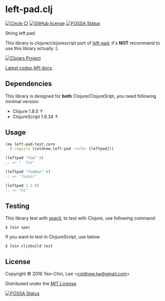 # left-pad.clj
[![Circle CI](https://circleci.com/gh/coldnew/left-pad.clj.svg?style=svg)](https://circleci.com/gh/coldnew/left-pad.clj)
[![GitHub license](https://img.shields.io/badge/license-MIT-blue.svg)](https://raw.githubusercontent.com/coldnew/left-pad.clj/master/LICENSE)
[![FOSSA Status](https://app.fossa.io/api/projects/git%2Bgithub.com%2Fcoldnew%2Fleft-pad.clj.svg?type=shield)](https://app.fossa.io/projects/git%2Bgithub.com%2Fcoldnew%2Fleft-pad.clj?ref=badge_shield)

String left pad.

This library is clojure/clojurescript port of [left-pad](https://github.com/azer/left-pad), it's **NOT** recommand to use this library actually :).

[![Clojars Project](https://clojars.org/coldnew/left-pad/latest-version.svg)](http://clojars.org/coldnew/left-pad)

[Latest codox API docs](https://coldnew.github.io/left-pad.clj/).

## Dependencies

This library is designed for **both** Clojure/ClojureSript, you need following minimal version:

* Clojure 1.8.0 ↑
* ClojureScript 1.8.34 ↑

## Usage

```clojure
(ns left-pad-test.core
  (:require [coldnew.left-pad :refer [leftpad]))

(leftpad "foo" 5)
;; => "  foo"

(leftpad "foobar" 6)
;; => "foobar"

(leftpad 1 2 0)
;; => "01"

```

## Testing

This library test with [speclj](https://github.com/slagyr/speclj), to test with Clojure, use following command:

```
$ lein spec
```

If you want to test in ClojureScript, use below

```
$ lein cljsbuild test
```

## License

Copyright © 2016 Yen-Chin, Lee <<coldnew.tw@gmail.com>>

Distributed under the [MIT License](http://opensource.org/licenses/MIT).


[![FOSSA Status](https://app.fossa.io/api/projects/git%2Bgithub.com%2Fcoldnew%2Fleft-pad.clj.svg?type=large)](https://app.fossa.io/projects/git%2Bgithub.com%2Fcoldnew%2Fleft-pad.clj?ref=badge_large)